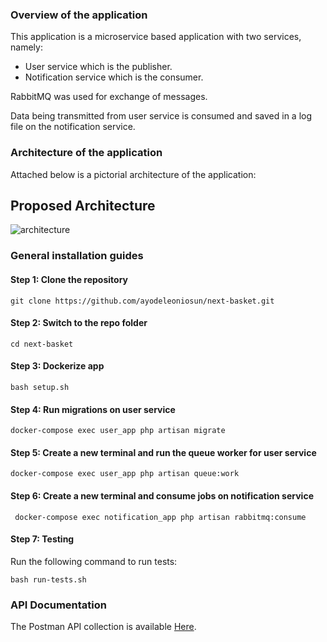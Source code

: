 ### Overview of the application
This application is a microservice based application with two services, namely:
- User service which is the publisher.
- Notification service which is the consumer.

RabbitMQ was used for exchange of messages.

Data being transmitted from user service is consumed and saved in a log file on the notification service.

### Architecture of the application

Attached below is a pictorial architecture of the application:

## Proposed Architecture

![architecture](microservice-architecture.png)

### General installation guides

#### Step 1: Clone the repository

```shell
git clone https://github.com/ayodeleoniosun/next-basket.git
```

#### Step 2: Switch to the repo folder

```shell
cd next-basket
```

#### Step 3: Dockerize app

```shell
bash setup.sh
```

#### Step 4: Run migrations on user service

```shell
docker-compose exec user_app php artisan migrate
```

#### Step 5: Create a new terminal and run the queue worker for user service

```shell
docker-compose exec user_app php artisan queue:work
```

#### Step 6: Create a new terminal and consume jobs on notification service

```shell
 docker-compose exec notification_app php artisan rabbitmq:consume
```

#### Step 7: Testing
Run the following command to run tests:

```shell
bash run-tests.sh
```

### API Documentation

The Postman API collection is available [Here](postman_collection.json). <br/>